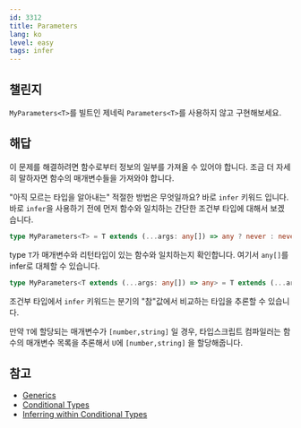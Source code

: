 ```yaml
---
id: 3312
title: Parameters
lang: ko
level: easy
tags: infer
---
```


## 챌린지

`MyParameters<T>`를 빌트인 제네릭 `Parameters<T>`를 사용하지 않고 구현해보세요.

## 해답

이 문제를 해결하려면 함수로부터 정보의 일부를 가져올 수 있어야 합니다. 조금 더 자세히 말하자면 함수의 매개변수들을 가져와야 합니다.

"아직 모르는 타입을 알아내는" 적절한 방법은 무엇일까요? 바로 `infer` 키워드 입니다.
바로 `infer`을 사용하기 전에 먼저 함수와 일치하는 간단한 조건부 타입에 대해서 보겠습니다.

```ts
type MyParameters<T> = T extends (...args: any[]) => any ? never : never;
```

type `T`가 매개변수와 리턴타입이 있는 함수와 일치하는지 확인합니다. 여기서 `any[]`를 infer로 대체할 수 있습니다.

```ts
type MyParameters<T extends (...args: any[]) => any> = T extends (...args : infer U) => any ? U : never;
```

조건부 타입에서 `infer` 키워드는 분기의 "참"값에서 비교하는 타입을 추론할 수 있습니다.

만약 `T`에 할당되는 매개변수가 `[number,string]` 일 경우, 타입스크립트 컴파일러는 함수의 매개변수 목록을 추론해서 `U`에 `[number,string]` 을 할당해줍니다.

## 참고

- [Generics](https://www.typescriptlang.org/docs/handbook/2/generics.html)
- [Conditional Types](https://www.typescriptlang.org/docs/handbook/2/conditional-types.html)
- [Inferring within Conditional Types](https://www.typescriptlang.org/docs/handbook/2/conditional-types.html#inferring-within-conditional-types)
